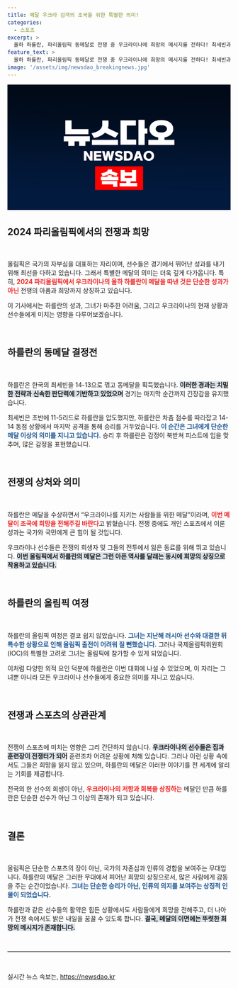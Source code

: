 ```yaml
---
title: 메달 우크라 검객의 조국을 위한 특별한 의미!
categories:
  - 스포츠
excerpt: >
  올하 하를란, 파리올림픽 동메달로 전쟁 중 우크라이나에 희망의 메시지를 전하다! 최세빈과의 치열한 대결 끝에 눈물의 승리를 기록한 하를란은, 국적을 초월한 응원 속에서 조국의 자부심을 되살렸다.
feature_text: >
  올하 하를란, 파리올림픽 동메달로 전쟁 중 우크라이나에 희망의 메시지를 전하다! 최세빈과의 치열한 대결 끝에 눈물의 승리를 기록한 하를란은, 국적을 초월한 응원 속에서 조국의 자부심을 되살렸다.
image: '/assets/img/newsdao_breakingnews.jpg'
---
```


<p><img src="/assets/img/newsdao_breakingnews.jpg" alt="ranknews 속보" /></p>

<h2 data-ke-size="size26">2024 파리올림픽에서의 전쟁과 희망</h2>

<p data-ke-size="size16">&nbsp;</p>

<p>올림픽은 국가의 자부심을 대표하는 자리이며, 선수들은 경기에서 뛰어난 성과를 내기 위해 최선을 다하고 있습니다. 그래서 특별한 메달의 의미는 더욱 깊게 다가옵니다. 특히, <b><span style="color: #ee2323;">2024 파리올림픽에서 우크라이나의 올하 하를란이 메달을 따낸 것은 단순한 성과가 아닌</span></b> 전쟁의 아픔과 희망까지 상징하고 있습니다. </p>

<p>이 기사에서는 하를란의 성과, 그녀가 마주한 어려움, 그리고 우크라이나의 현재 상황과 선수들에게 미치는 영향을 다루어보겠습니다.</p>

<p data-ke-size="size16">&nbsp;</p>

<h2 data-ke-size="size26">하를란의 동메달 결정전</h2>

<p data-ke-size="size16">&nbsp;</p>

<p>하를란은 한국의 최세빈을 14-13으로 꺾고 동메달을 획득했습니다. <b><span style="background-color: #21538527;">이러한 경과는 치밀한 전략과 신속한 판단력에 기반하고 있었으며</span></b> 경기는 마지막 순간까지 긴장감을 유지했습니다. </p>

<p>최세빈은 초반에 11-5리드로 하를란을 압도했지만, 하를란은 차츰 점수를 따라잡고 14-14 동점 상황에서 마지막 공격을 통해 승리를 거두었습니다. <b><span style="color: #1a5490;">이 순간은 그녀에게 단순한 메달 이상의 의미를 지니고 있습니다.</span></b> 승리 후 하를란은 감정이 북받쳐 피스트에 입을 맞추며, 많은 감정을 표현했습니다.</p>

<p data-ke-size="size16">&nbsp;</p>

<h2 data-ke-size="size26">전쟁의 상처와 의미</h2>

<p data-ke-size="size16">&nbsp;</p>

<p>하를란은 메달을 수상하면서 “우크라이나를 지키는 사람들을 위한 메달”이라며, <b><span style="color: #ee2323;">이번 메달이 조국에 희망을 전해주길 바란다</span></b>고 밝혔습니다. 전쟁 중에도 개인 스포츠에서 이룬 성과는 국가와 국민에게 큰 힘이 될 것입니다. </p>

<p>우크라이나 선수들은 전쟁의 희생자 및 그들의 전투에서 잃은 동료를 위해 뛰고 있습니다. <b><span style="background-color: #21538527;">이번 올림픽에서 하를란의 메달은 그런 아픈 역사를 달래는 동시에 희망의 상징으로 작용하고 있습니다.</span></b></p>

<p data-ke-size="size16">&nbsp;</p>

<h2 data-ke-size="size26">하를란의 올림픽 여정</h2>

<p data-ke-size="size16">&nbsp;</p>

<p>하를란의 올림픽 여정은 결코 쉽지 않았습니다. <b><span style="color: #1a5490;">그녀는 지난해 러시아 선수와 대결한 뒤 특수한 상황으로 인해 올림픽 출전이 어려워 질 뻔했습니다.</span></b> 그러나 국제올림픽위원회(IOC)의 특별한 고려로 그녀는 올림픽에 참가할 수 있게 되었습니다.</p>

<p>이처럼 다양한 외적 요인 덕분에 하를란은 이번 대회에 나설 수 있었으며, 이 자리는 그녀뿐 아니라 모든 우크라이나 선수들에게 중요한 의미를 지니고 있습니다. </p>

<p data-ke-size="size16">&nbsp;</p>

<h2 data-ke-size="size26">전쟁과 스포츠의 상관관계</h2>

<p data-ke-size="size16">&nbsp;</p>

<p>전쟁이 스포츠에 미치는 영향은 그리 간단하지 않습니다. <b><span style="background-color: #21538527;">우크라이나의 선수들은 집과 훈련장이 전쟁터가 되어</span></b> 훈련조차 어려운 상황에 처해 있습니다. 그러나 이런 상황 속에서도 그들은 희망을 잃지 않고 있으며, 하를란의 메달은 이러한 이야기를 전 세계에 알리는 기회를 제공합니다.</p>

<p>전국의 한 선수의 희생이 아닌, <b><span style="color: #ee2323;">우크라이나의 저항과 회복을 상징하는</span></b> 메달인 만큼 하를란은 단순한 선수가 아닌 그 이상의 존재가 되고 있습니다.</p>

<p data-ke-size="size16">&nbsp;</p>

<h2 data-ke-size="size26">결론</h2>

<p data-ke-size="size16">&nbsp;</p>

<p>올림픽은 단순한 스포츠의 장이 아닌, 국가의 자존심과 인류의 경합을 보여주는 무대입니다. 하를란의 메달은 그러한 무대에서 피어난 희망의 상징으로서, 많은 사람에게 감동을 주는 순간이었습니다. <b><span style="color: #1a5490;">그녀는 단순한 승리가 아닌, 인류의 의지를 보여주는 상징적 인물이 되었습니다.</span></b> </p>

<p>하를란과 같은 선수들의 활약은 힘든 상황에서도 사람들에게 희망을 전해주고, 더 나아가 전쟁 속에서도 밝은 내일을 꿈꿀 수 있도록 합니다. <b><span style="background-color: #21538527;">결국, 메달의 이면에는 뚜렷한 희망의 메시지가 존재합니다.</span></b></p>

<p data-ke-size="size16">&nbsp;</p>

<hr />

<p data-ke-size="size16">&nbsp;</p>
실시간 뉴스 속보는, <a href="https://newsdao.kr" rel="dofollow">https://newsdao.kr</a>


